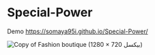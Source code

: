 # Special-Power
Demo https://somaya95i.github.io/Special-Power/ 


![Copy of Fashion boutique (1280 × 720 بيكسل)](https://github.com/Somaya95i/Special-Power/assets/149882582/79b762fe-c3dc-4d1e-8995-66edf2a4f02f)

